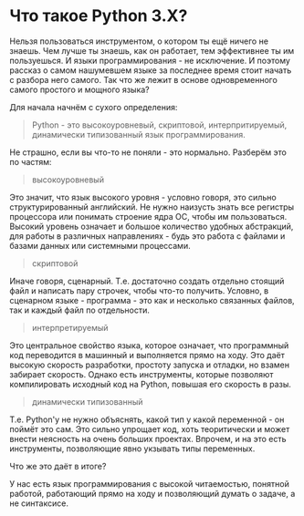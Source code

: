 # Что такое Python 3.X?


Нельзя пользоваться инструментом, о котором ты ещё ничего не знаешь. Чем лучше ты знаешь, как он работает, тем эффективнее ты им пользуешься. И языки программирования - не исключение. И поэтому рассказ о самом нашумевшем языке за последнее время стоит начать с разбора него самого. Так что же лежит в основе одновременного самого простого и мощного языка?

Для начала начнём с сухого определения:

> Python - это высокоуровневый, скриптовой, интерпритируемый, динамически типизованный язык программирования.

Не страшно, если вы что-то не поняли - это нормально. Разберём это по частям:

> высокоуровневый

Это значит, что язык высокого уровня - условно говоря, это сильно структурированный английский. Не нужно наизусть знать все регистры процессора или понимать строение ядра ОС, чтобы им пользоваться. Высокий уровень означает и большое количество удобных абстракций, для работы в различных направлениях - будь это работа с файлами и базами данных или системными процессами.

> скриптовой

Иначе говоря, сценарный. Т.е. достаточно создать отдельно стоящий файл и написать пару строчек, чтобы что-то получить. Условно, в сценарном языке - программа - это как и несколько связанных файлов, так и каждый файл по отдельности.

> интерпретируемый

Это центральное свойство языка, которое означает, что программный код переводится в машинный и выполняется прямо на ходу. Это даёт высокую скорость разработки, простоту запуска и отладки, но взамен забирает скорость. Однако есть инструменты, которые позволяют компилировать исходный код на Python, повышая его скорость в разы.

> динамически типизованный

Т.е. Python'у не нужно объяснять, какой тип у какой переменной - он поймёт это сам. Это сильно упрощает код, хоть теоритически и может внести неясность на очень больших проектах. Впрочем, и на это есть инструменты, позволяющие явно укзывать типы переменных.

Что же это даёт в итоге?

У нас есть язык программирования с высокой читаемостью, понятной работой, работающий прямо на ходу и позволяющий думать о задаче, а не синтаксисе.
